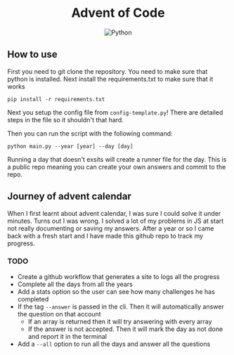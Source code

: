 <div align="center">

# Advent of Code

![Python](https://img.shields.io/badge/python-3776AB?logo=python&style=for-the-badge&logoColor=white)

</div>
 
## How to use

First you need to git clone the repository. You need to make sure that python is installed. Next install the requirements.txt to make sure that it works

`pip install -r requirements.txt`

Next you setup the config file from `config-template.py`! There are detailed steps in the file so it shouldn't that hard.

Then you can run the script with the following command:

`python main.py --year [year] --day [day]`

Running a day that doesn't exsits will create a runner file for the day. This is a public repo meaning you can create your own answers and commit to the repo.

## Journey of advent calendar

When I first learnt about advent calendar, I was sure I could solve it under minutes. Turns out I was wrong. I solved a lot of my problems in JS at start not really documenting or saving my answers. After a year or so I came back with a fresh start and I have made this github repo to track my progress.

### TODO

- Create a github workflow that generates a site to logs all the progress
- Complete all the days from all the years
- Add a stats option so the user can see how many challenges he has completed
- If the tag `--answer` is passed in the cli. Then it will automatically answer the question on that account
  - If an array is returned then it will try answering with every array
  - If the answer is not accepted. Then it will mark the day as not done and report it in the terminal
- Add a `--all` option to run all the days and answer all the questions
